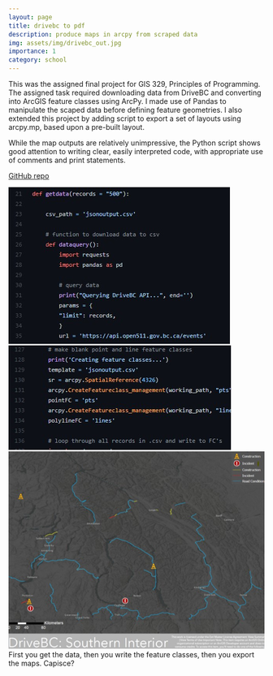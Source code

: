 ```yaml
---
layout: page
title: drivebc to pdf
description: produce maps in arcpy from scraped data
img: assets/img/drivebc_out.jpg
importance: 1
category: school
---
```


This was the assigned final project for GIS 329, Principles of Programming. The assigned task required downloading data from DriveBC and converting into ArcGIS feature classes using ArcPy. I made use of Pandas to manipulate the scaped data before defining feature geometries. I also extended this project by adding script to export a set of layouts using arcpy.mp, based upon a pre-built layout.

While the map outputs are relatively unimpressive, the Python script shows good attention to writing clear, easily interpreted code, with appropriate use of comments and print statements. 

[GitHub repo](https://github.com/rustyjux/drive-bc) 

<div class="row">
    <div class="col-sm mt-3 mt-md-0">
        <img src="/assets/img/drivebc_request.jpg" title="Get data from DriveBC" class="img-fluid rounded z-depth-1" data-zoomable/>
    </div>
    <div class="col-sm mt-3 mt-md-0">
        <img src="/assets/img/drivebc_arcpy.jpg" title="Write feature classes" class="img-fluid rounded z-depth-1" data-zoomable/>
    </div>
    <div class="col-sm mt-3 mt-md-0">
        <img src="/assets/img/drivebc_out.jpg" title="Output example" class="img-fluid rounded z-depth-1" data-zoomable/>
    </div>
</div>
<div class="caption">
    First you get the data, then you write the feature classes, then you export the maps. Capisce?
</div>